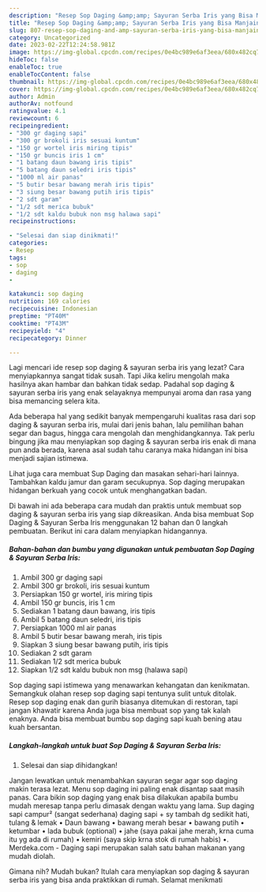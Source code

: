 ```yaml
---
description: "Resep Sop Daging &amp;amp; Sayuran Serba Iris yang Bisa Manjain Lidah, Buat Buka Puasa Menggugah Selera"
title: "Resep Sop Daging &amp;amp; Sayuran Serba Iris yang Bisa Manjain Lidah, Buat Buka Puasa Menggugah Selera"
slug: 807-resep-sop-daging-and-amp-sayuran-serba-iris-yang-bisa-manjain-lidah-buat-buka-puasa-menggugah-selera
category: Uncategorized
date: 2023-02-22T12:24:58.981Z
image: https://img-global.cpcdn.com/recipes/0e4bc989e6af3eea/680x482cq70/sop-daging-sayuran-serba-iris-foto-resep-utama.jpg
hideToc: false
enableToc: true
enableTocContent: false
thumbnail: https://img-global.cpcdn.com/recipes/0e4bc989e6af3eea/680x482cq70/sop-daging-sayuran-serba-iris-foto-resep-utama.jpg
cover: https://img-global.cpcdn.com/recipes/0e4bc989e6af3eea/680x482cq70/sop-daging-sayuran-serba-iris-foto-resep-utama.jpg
author: Admin
authorAv: notfound
ratingvalue: 4.1
reviewcount: 6
recipeingredient:
- "300 gr daging sapi"
- "300 gr brokoli iris sesuai kuntum"
- "150 gr wortel iris miring tipis"
- "150 gr buncis iris 1 cm"
- "1 batang daun bawang iris tipis"
- "5 batang daun seledri iris tipis"
- "1000 ml air panas"
- "5 butir besar bawang merah iris tipis"
- "3 siung besar bawang putih iris tipis"
- "2 sdt garam"
- "1/2 sdt merica bubuk"
- "1/2 sdt kaldu bubuk non msg halawa sapi"
recipeinstructions:

- "Selesai dan siap dinikmati!"
categories:
- Resep
tags:
- sop
- daging
- 

katakunci: sop daging  
nutrition: 169 calories
recipecuisine: Indonesian
preptime: "PT40M"
cooktime: "PT43M"
recipeyield: "4"
recipecategory: Dinner

---
```



Lagi mencari ide resep sop daging &amp; sayuran serba iris yang lezat? Cara menyiapkannya sangat tidak susah. Tapi Jika keliru mengolah maka hasilnya akan hambar dan bahkan tidak sedap. Padahal sop daging &amp; sayuran serba iris yang enak selayaknya mempunyai aroma dan rasa yang bisa memancing selera kita.


Ada beberapa hal yang sedikit banyak mempengaruhi kualitas rasa dari sop daging &amp; sayuran serba iris, mulai dari jenis bahan, lalu pemilihan bahan segar dan bagus, hingga cara mengolah dan menghidangkannya. Tak perlu bingung jika mau menyiapkan sop daging &amp; sayuran serba iris enak di mana pun anda berada, karena asal sudah tahu caranya maka hidangan ini bisa menjadi sajian istimewa.

Lihat juga cara membuat Sup Daging dan masakan sehari-hari lainnya. Tambahkan kaldu jamur dan garam secukupnya. Sop daging merupakan hidangan berkuah yang cocok untuk menghangatkan badan.


Di bawah ini ada beberapa cara mudah dan praktis untuk membuat sop daging &amp; sayuran serba iris yang siap dikreasikan. Anda bisa membuat Sop Daging &amp; Sayuran Serba Iris menggunakan 12 bahan dan 0 langkah pembuatan. Berikut ini cara dalam menyiapkan hidangannya.

<!--inarticleads1-->

##### Bahan-bahan dan bumbu yang digunakan untuk pembuatan Sop Daging &amp; Sayuran Serba Iris:

1. Ambil 300 gr daging sapi
1. Ambil 300 gr brokoli, iris sesuai kuntum
1. Persiapkan 150 gr wortel, iris miring tipis
1. Ambil 150 gr buncis, iris 1 cm
1. Sediakan 1 batang daun bawang, iris tipis
1. Ambil 5 batang daun seledri, iris tipis
1. Persiapkan 1000 ml air panas
1. Ambil 5 butir besar bawang merah, iris tipis
1. Siapkan 3 siung besar bawang putih, iris tipis
1. Sediakan 2 sdt garam
1. Sediakan 1/2 sdt merica bubuk
1. Siapkan 1/2 sdt kaldu bubuk non msg (halawa sapi)


Sop daging sapi istimewa yang menawarkan kehangatan dan kenikmatan. Semangkuk olahan resep sop daging sapi tentunya sulit untuk ditolak. Resep sop daging enak dan gurih biasanya ditemukan di restoran, tapi jangan khawatir karena Anda juga bisa membuat sop yang tak kalah enaknya. Anda bisa membuat bumbu sop daging sapi kuah bening atau kuah bersantan. 

<!--inarticleads2-->

##### Langkah-langkah untuk buat Sop Daging &amp; Sayuran Serba Iris:


1. Selesai dan siap dihidangkan!

Jangan lewatkan untuk menambahkan sayuran segar agar sop daging makin terasa lezat. Menu sop daging ini paling enak disantap saat masih panas. Cara bikin sop daging yang enak bisa dilakukan apabila bumbu mudah meresap tanpa perlu dimasak dengan waktu yang lama. Sup daging sapi campur² (sangat sederhana) daging sapi + sy tambah dg sedikit hati, tulang &amp; lemak • Daun bawang • bawang merah besar • bawang putih • ketumbar • lada bubuk (optional) • jahe (saya pakai jahe merah, krna cuma itu yg ada di rumah) • kemiri (saya skip krna stok di rumah habis) •. Merdeka.com - Daging sapi merupakan salah satu bahan makanan yang mudah diolah. 

Gimana nih? Mudah bukan? Itulah cara menyiapkan sop daging &amp; sayuran serba iris yang bisa anda praktikkan di rumah. Selamat menikmati

